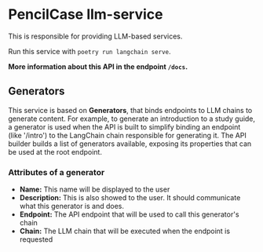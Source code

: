 # PencilCase llm-service

This is responsible for providing LLM-based services.

Run this service with `poetry run langchain serve`.

**More information about this API in the endpoint `/docs`.**

## Generators
This service is based on **Generators**, that binds endpoints to LLM chains to generate content.
For example, to generate an introduction to a study guide, a generator is used when the API is built to simplify binding an endpoint (like '/intro') to the LangChain chain responsible for generating it. 
The API builder builds a list of generators available, exposing its properties that can be used at the root endpoint.

### Attributes of a generator
- **Name:** This name will be displayed to the user
- **Description:** This is also showed to the user. It should communicate what this generator is and does.
- **Endpoint:** The API endpoint that will be used to call this generator's chain
- **Chain:** The LLM chain that will be executed when the endpoint is requested